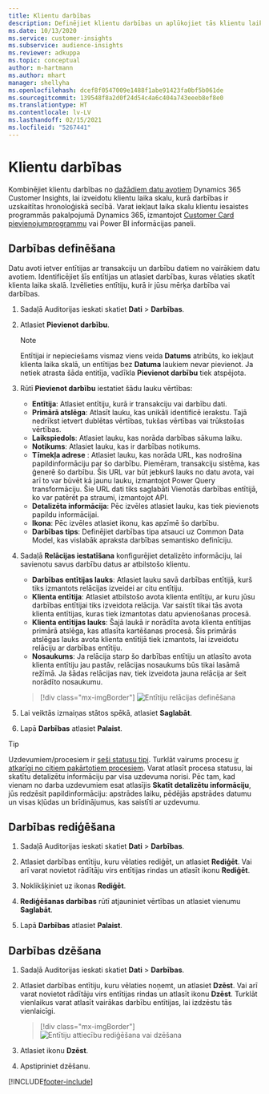 ```yaml
---
title: Klientu darbības
description: Definējiet klientu darbības un aplūkojiet tās klientu laika skalā.
ms.date: 10/13/2020
ms.service: customer-insights
ms.subservice: audience-insights
ms.reviewer: adkuppa
ms.topic: conceptual
author: m-hartmann
ms.author: mhart
manager: shellyha
ms.openlocfilehash: dcef8f0547009e1488f1abe91423fa0bf5b061de
ms.sourcegitcommit: 139548f8a2d0f24d54c4a6c404a743eeeb8ef8e0
ms.translationtype: HT
ms.contentlocale: lv-LV
ms.lasthandoff: 02/15/2021
ms.locfileid: "5267441"
---
```

# <a name="customer-activities"></a>Klientu darbības

Kombinējiet klientu darbības no [dažādiem datu avotiem](data-sources.md) Dynamics 365 Customer Insights, lai izveidotu klientu laika skalu, kurā darbības ir uzskaitītas hronoloģiskā secībā. Varat iekļaut laika skalu klientu iesaistes programmās pakalpojumā Dynamics 365, izmantojot [Customer Card pievienojumprogrammu](customer-card-add-in.md) vai Power BI informācijas paneli.

## <a name="define-an-activity"></a>Darbības definēšana

Datu avoti ietver entītijas ar transakciju un darbību datiem no vairākiem datu avotiem. Identificējiet šīs entītijas un atlasiet darbības, kuras vēlaties skatīt klienta laika skalā. Izvēlieties entītiju, kurā ir jūsu mērķa darbība vai darbības.

1. Sadaļā Auditorijas ieskati skatiet **Dati** > **Darbības**.

1. Atlasiet **Pievienot darbību**.

   > [!NOTE]
   > Entītijai ir nepieciešams vismaz viens veida **Datums** atribūts, ko iekļaut klienta laika skalā, un entītijas bez **Datuma** laukiem nevar pievienot. Ja netiek atrasta šāda entitīja, vadīkla **Pievienot darbību** tiek atspējota.

1. Rūtī **Pievienot darbību** iestatiet šādu lauku vērtības:

   - **Entītija**: Atlasiet entītiju, kurā ir transakciju vai darbību dati.
   - **Primārā atslēga**: Atlasīt lauku, kas unikāli identificē ierakstu. Tajā nedrīkst ietvert dublētas vērtības, tukšas vērtības vai trūkstošas vērtības.
   - **Laikspiedols**: Atlasiet lauku, kas norāda darbības sākuma laiku.
   - **Notikums**: Atlasiet lauku, kas ir darbības notikums.
   - **Tīmekļa adrese** : Atlasiet lauku, kas norāda URL, kas nodrošina papildinformāciju par šo darbību. Piemēram, transakciju sistēma, kas ģenerē šo darbību. Šis URL var būt jebkurš lauks no datu avota, vai arī to var būvēt kā jaunu lauku, izmantojot Power Query transformāciju. Šie URL dati tiks saglabāti Vienotās darbības entītijā, ko var patērēt pa straumi, izmantojot API.
   - **Detalizēta informācija**: Pēc izvēles atlasiet lauku, kas tiek pievienots papildu informācijai.
   - **Ikona**: Pēc izvēles atlasiet ikonu, kas apzīmē šo darbību.
   - **Darbības tips**: Definējiet darbības tipa atsauci uz Common Data Model, kas vislabāk apraksta darbības semantisko definīciju.

1. Sadaļā **Relācijas iestatīšana** konfigurējiet detalizēto informāciju, lai savienotu savus darbību datus ar atbilstošo klientu.

    - **Darbības entītijas lauks**: Atlasiet lauku savā darbības entītijā, kurš tiks izmantots relācijas izveidei ar citu entītiju.
    - **Klienta entītija**: Atlasiet atbilstošo avota klienta entītiju, ar kuru jūsu darbības entītijai tiks izveidota relācija. Var saistīt tikai tās avota klienta entītijas, kuras tiek izmantotas datu apvienošanas procesā.
    - **Klienta entītijas lauks**: Šajā laukā ir norādīta avota klienta entītijas primārā atslēga, kas atlasīta kartēšanas procesā. Šis primārās atslēgas lauks avota klienta entītijā tiek izmantots, lai izveidotu relāciju ar darbības entītiju.
    - **Nosaukums**: Ja relācija starp šo darbības entītiju un atlasīto avota klienta entītiju jau pastāv, relācijas nosaukums būs tikai lasāmā režīmā. Ja šādas relācijas nav, tiek izveidota jauna relācija ar šeit norādīto nosaukumu.
   
   > [!div class="mx-imgBorder"]
   > ![Entītiju relācijas definēšana](media/activities-entities-define.png "Entītiju relācijas definēšana")

1. Lai veiktās izmaiņas stātos spēkā, atlasiet **Saglabāt**.

1. Lapā **Darbības** atlasiet **Palaist**.

> [!TIP]
> Uzdevumiem/procesiem ir [seši statusu tipi](system.md#status-types). Turklāt vairums procesu [ir atkarīgi no citiem pakārtotiem procesiem](system.md#refresh-policies). Varat atlasīt procesa statusu, lai skatītu detalizētu informāciju par visa uzdevuma norisi. Pēc tam, kad vienam no darba uzdevumiem esat atlasījis **Skatīt detalizētu informāciju**, jūs redzēsit papildinformāciju: apstrādes laiku, pēdējās apstrādes datumu un visas kļūdas un brīdinājumus, kas saistīti ar uzdevumu.

## <a name="edit-an-activity"></a>Darbības rediģēšana

1. Sadaļā Auditorijas ieskati skatiet **Dati** > **Darbības**.

2. Atlasiet darbības entītiju, kuru vēlaties rediģēt, un atlasiet **Rediģēt**. Vai arī varat novietot rādītāju virs entītijas rindas un atlasīt ikonu **Rediģēt**.

3. Noklikšķiniet uz ikonas **Rediģēt**.

4. **Rediģēšanas darbības** rūtī atjauniniet vērtības un atlasiet vienumu **Saglabāt**.

5. Lapā **Darbības** atlasiet **Palaist**.

## <a name="delete-an-activity"></a>Darbības dzēšana

1. Sadaļā Auditorijas ieskati skatiet **Dati** > **Darbības**.

2. Atlasiet darbības entītiju, kuru vēlaties noņemt, un atlasiet **Dzēst**. Vai arī varat novietot rādītāju virs entītijas rindas un atlasīt ikonu **Dzēst**. Turklāt vienlaikus varat atlasīt vairākas darbību entītijas, lai izdzēstu tās vienlaicīgi.
   > [!div class="mx-imgBorder"]
   > ![Entītiju attiecību rediģēšana vai dzēšana](media/activities-entities-edit-delete.png "Entītiju attiecību rediģēšana vai dzēšana")

3. Atlasiet ikonu **Dzēst**.

4. Apstipriniet dzēšanu.


[!INCLUDE[footer-include](../includes/footer-banner.md)]